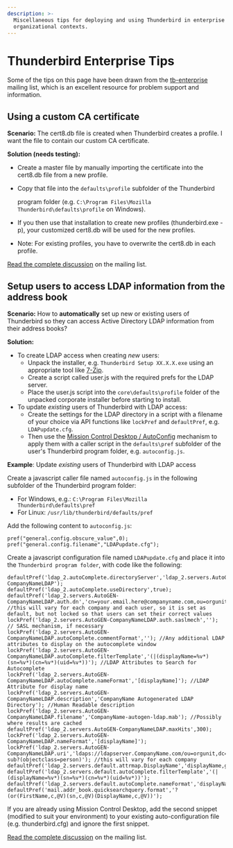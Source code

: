 ```yaml
---
description: >-
  Miscellaneous tips for deploying and using Thunderbird in enterprise or
  organizational contexts.
---
```


# Thunderbird Enterprise Tips

Some of the tips on this page have been drawn from the  [tb-enterprise](http://groups.google.com/group/tb-enterprise/) mailing list, which is an excellent resource for problem support and information.

## Using a custom CA certificate

**Scenario:** The cert8.db file is created when Thunderbird creates a profile. I want the file to contain our custom CA certificate.  
  
**Solution \(needs testing\):**

* Create a master file by manually importing the certificate into the cert8.db file from a new profile.
* Copy that file into the `defaults\profile` subfolder of the Thunderbird 

  program folder \(e.g. `C:\Program Files\Mozilla Thunderbird\defaults\profile` on Windows\).

* If you then use that installation to create new profiles \(thunderbird.exe -p\), your customized cert8.db will be used for the new profiles.
* Note: For existing profiles, you have to overwrite the cert8.db in each profile.

[Read the complete discussion](https://groups.google.com/group/tb-enterprise/browse_thread/thread/a07fae23673961a0) on the mailing list.

## Setup users to access LDAP information from the address book

**Scenario:** How to **automatically** set up new or existing users of Thunderbird so they can access Active Directory LDAP information from their address books?  
  
**Solution:**

* To create LDAP access when creating _new_ users:
  * Unpack the installer, e.g. `Thunderbird Setup XX.X.X.exe` using an appropriate tool like [7-Zip](https://www.7-zip.org).
  * Create a script called user.js with the required prefs for the LDAP server.
  * Place the user.js script into the  `core\defaults\profile` folder of the unpacked corporate installer before starting to install.
* To update _existing_ users of Thunderbird with LDAP access:
  * Create the settings for the LDAP directory in a script with a filename of your choice via API functions like `lockPref` and `defaultPref`, e.g. `LDAPupdate.cfg`.
  * Then use the [Mission Control Desktop / AutoConfig](mcd-thunderbird-autoconfig.md) mechanism to apply them with a caller script in the `defaults\pref` subfolder of the user's Thunderbird program folder, e.g. `autoconfig.js`.

**Example**: Update _existing_ users of Thunderbird with LDAP access

Create a javascript caller file named `autoconfig.js` in the following subfolder of the Thunderbird program folder:

* For Windows, e.g.: `C:\Program Files\Mozilla Thunderbird\defaults\pref`
* For Linux: `/usr/lib/thunderbird/defaults/pref`

Add the following content to `autoconfig.js`:

```text
pref("general.config.obscure_value",0);
pref("general.config.filename","LDAPupdate.cfg");
```

Create a javascript configuration file named `LDAPupdate.cfg` and place it into the `Thunderbird program folder`, with code like the following:

```text
defaultPref('ldap_2.autoComplete.directoryServer','ldap_2.servers.AutoGEN-CompanyNameLDAP');
defaultPref('ldap_2.autoComplete.useDirectory',true);
defaultPref('ldap_2.servers.AutoGEN-CompanyNameLDAP.auth.dn','cn=your.email.here@companyname.com,ou=orgunit,dc=CompanyName,dc=com'); //this will vary for each company and each user, so it is set as default, but not locked so that users can set their correct values
lockPref('ldap_2.servers.AutoGEN-CompanyNameLDAP.auth.saslmech',''); // SASL mechanism, if necessary
lockPref('ldap_2.servers.AutoGEN-CompanyNameLDAP.autoComplete.commentFormat',''); //Any additional LDAP attributes to display on the autocomplete window
lockPref('ldap_2.servers.AutoGEN-CompanyNameLDAP.autoComplete.filterTemplate','(|(displayName=%v*)(sn=%v*)(cn=%v*)(uid=%v*))'); //LDAP Attributes to Search for Autocomplete
lockPref('ldap_2.servers.AutoGEN-CompanyNameLDAP.autoComplete.nameFormat','[displayName]'); //LDAP Attribute for display name
lockPref('ldap_2.servers.AutoGEN-CompanyNameLDAP.description','CompanyName Autogenerated LDAP Directory'); //Human Readable description
lockPref('ldap_2.servers.AutoGEN-CompanyNameLDAP.filename','CompanyName-autogen-ldap.mab'); //Possibly where results are cached
defaultPref('ldap_2.servers.AutoGEN-CompanyNameLDAP.maxHits',300);
lockPref('ldap_2.servers.AutoGEN-CompanyNameLDAP.nameFormat','[displayName]');
lockPref('ldap_2.servers.AutoGEN-CompanyNameLDAP.uri','ldaps://ldapserver.CompanyName.com/ou=orgunit,dc=CompanyName,dc=com??sub?(objectclass=person)'); //this will vary for each company
defaultPref('ldap_2.servers.default.attrmap.DisplayName','displayName,gecos');
defaultPref('ldap_2.servers.default.autoComplete.filterTemplate','(|(displayName=%v*)(sn=%v*)(cn=%v*)(uid=%v*))');
defaultPref('ldap_2.servers.default.autoComplete.nameFormat','displayName');
defaultPref('mail.addr_book.quicksearchquery.format','?(or(FirstName,c,@V)(sn,c,@V)(DisplayName,c,@V))'); 
```

If you are already using Mission Control Desktop, add the second snippet \(modified to suit your environment\) to your existing auto-configuration file \(e.g. thunderbird.cfg\) and ignore the first snippet.

[Read the complete discussion](https://groups.google.com/forum/?fromgroups#!topic/tb-enterprise/KY0xH6wCYJw) on the mailing list.


